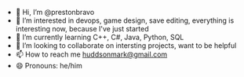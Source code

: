 - 👋 Hi, I’m @prestonbravo
- 👀 I’m interested in devops, game design, save editing, everything is interesting now, because I've just started
- 🌱 I’m currently learning C++, C#, Java, Python, SQL
- 💞️ I’m looking to collaborate on intersting projects, want to be helpful
- 📫 How to reach me huddsonmark@gmail.com
- 😄 Pronouns: he/him
  

<!---
prestonbravo/prestonbravo is a ✨ special ✨ repository because its `README.md` (this file) appears on your GitHub profile.
You can click the Preview link to take a look at your changes.
--->
